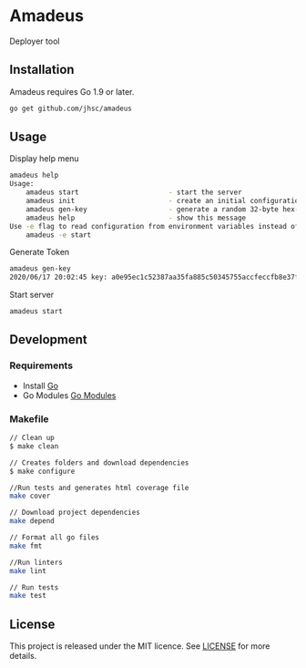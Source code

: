 # Amadeus

Deployer tool

## Installation

Amadeus requires Go 1.9 or later.

```sh
go get github.com/jhsc/amadeus
```

## Usage

Display help menu

```sh
amadeus help
Usage:
	amadeus start                      - start the server
	amadeus init                       - create an initial configuration file
	amadeus gen-key                    - generate a random 32-byte hex-encoded key
	amadeus help                       - show this message
Use -e flag to read configuration from environment variables instead of a file. E.g.:
	amadeus -e start
```

Generate Token

```sh
amadeus gen-key
2020/06/17 20:02:45 key: a0e95ec1c52387aa35fa885c50345755accfeccfb8e37f3bd5994d7d4198fc1e
```

Start server

```sh
amadeus start
```

## Development

### Requirements

- Install [Go](https://golang.org)
- Go Modules [Go Modules](https://blog.golang.org/using-go-modules)

### Makefile

```sh
// Clean up
$ make clean

// Creates folders and download dependencies
$ make configure

//Run tests and generates html coverage file
make cover

// Download project dependencies
make depend

// Format all go files
make fmt

//Run linters
make lint

// Run tests
make test
```

## License

This project is released under the MIT licence. See [LICENSE](https://github.com/jhsc/amadeus/blob/master/LICENSE) for more details.
